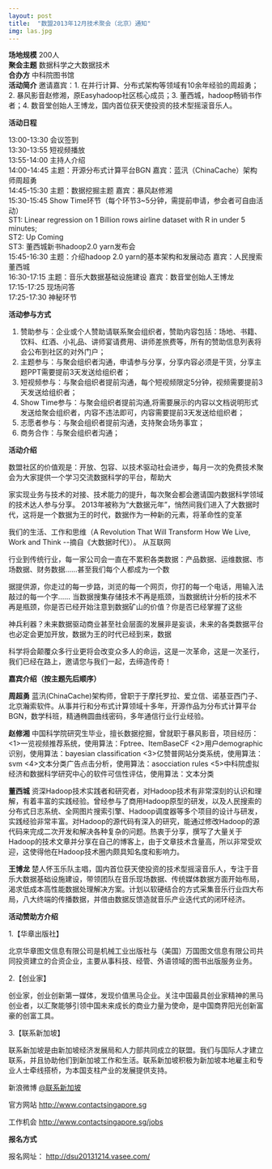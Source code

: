 ```yaml
---
layout: post
title:  "数盟2013年12月技术聚会（北京）通知"
img: las.jpg
---
```



**场地规模** 200人  
**聚会主题** 数据科学之大数据技术  
**合办方** 中科院图书馆  
**活动简介** 邀请嘉宾：1. 在并行计算、分布式架构等领域有10余年经验的周超勇；2. 暴风影音赵修湘，原Easyhadoop社区核心成员；3. 董西城，hadoop畅销书作者；4. 数音堂创始人王博龙，国内首位获天使投资的技术型摇滚音乐人。

<!-- more -->

**活动日程**

13:00-13:30   会议签到  
13:30-13:55   短视频播放  
13:55-14:00   主持人介绍  
14:00-14:45   主题：开源分布式计算平台BGN  嘉宾：蓝汛（ChinaCache）架构师周超勇  
14:45-15:30   主题：数据挖掘主题 嘉宾：暴风赵修湘  
15:30-15:45   Show Time环节（每个环节3~5分钟，需提前申请，参会者可自由活动）  
              ST1: Linear regression on 1 Billion rows airline dataset with R in under 5 minutes;  
              ST2: Up Coming  
              ST3: 董西城新书hadoop2.0 yarn发布会  
15:45-16:30   主题：介绍hadoop 2.0 yarn的基本架构和发展动态 嘉宾：人民搜索董西城  
16:30-17:15   主题：音乐大数据基础设施建设 嘉宾：数音堂创始人王博龙  
17:15-17:25   现场问答  
17:25-17:30   神秘环节  

**活动参与方式** 

1. 赞助参与：企业或个人赞助请联系聚会组织者，赞助内容包括：场地、书籍、饮料、红酒、小礼品、讲师宴请费用、讲师差旅费等，所有的赞助信息列表将会公布到社区的对外门户；
2. 主题参与：与聚会组织者沟通，申请参与分享，分享内容必须是干货，分享主题PPT需要提前3天发送给组织者；
3. 短视频参与：与聚会组织者提前沟通，每个短视频限定5分钟，视频需要提前3天发送给组织者；
4. Show Time参与：与聚会组织者提前沟通,将需要展示的内容以文档说明形式发送给聚会组织者，内容不违法即可，内容需要提前3天发送给组织者；
5. 志愿者参与：与聚会组织者提前沟通，支持聚会场务事宜；
6. 商务合作：与聚会组织者沟通；

**活动介绍**

数盟社区的价值观是：开放、包容、以技术驱动社会进步，每月一次的免费技术聚会为大家提供一个学习交流数据科学的平台，帮助大

家实现业务与技术的对接、技术能力的提升，每次聚会都会邀请国内数据科学领域的技术达人参与分享。
2013年被称为“大数据元年”，悄然间我们进入了大数据时代，这将是一个数据为王的时代，数据作为一种新的元素，将革命性的变革

我们的生活、工作和思维（A Revolution That Will Transform How We Live, Work and Think --摘自《大数据时代》）。 从互联网

行业到传统行业，每一家公司会一直在不累积各类数据：产品数据、运维数据、市场数据、财务数据……甚至我们每个人都成为一个数

据提供源，你走过的每一步路，浏览的每一个网页，你打的每一个电话，用输入法敲过的每一个字……
当数据搜集存储技术不再是瓶颈，当数据统计分析的技术不再是瓶颈，你是否已经开始注意到数据矿山的价值？你是否已经掌握了这些

神兵利器？未来数据驱动商业甚至社会层面的发展非是妄谈，未来的各类数据平台也必定会更加开放，数据为王的时代已经到来，数据

科学将会颠覆众多行业更将会改变众多人的命运，这是一次革命，这是一次圣行，我们已经在路上，邀请您与我们一起，去缔造传奇！  

**嘉宾介绍（按主题先后顺序）**

**周超勇**  蓝汛(ChinaCache)架构师，曾职于于摩托罗拉、爱立信、诺基亚西门子、北京瀚索软件。从事并行和分布式计算领域十多年，开源作品为分布式计算平台BGN，数学科班，精通椭圆曲线密码，多年通信行业行业经验。

**赵修湘** 中国科学院研究生毕业，擅长数据挖掘，曾就职于暴风影音，项目经历：<1>一览视频推荐系统，使用算法：Fptree、ItemBaseCF <2>用户demographic识别，使用算法：bayesian classification <3>亿赞普网站分类系统，使用算法：svm <4>文本分类广告点击分析，使用算法：asocciation rules <5>中科院虚拟经济和数据科学研究中心的软件可信性评估，使用算法：文本分类


**董西城** 资深Hadoop技术实践者和研究者，对Hadoop技术有非常深刻的认识和理解，有着丰富的实践经验。曾经参与了商用Hadoop原型的研发，以及人民搜索的分布式日志系统、全网图片搜索引擎、Hadoop调度器等多个项目的设计与研发，实践经验非常丰富。对Hadoop的源代码有深入的研究，能通过修改Hadoop的源代码来完成二次开发和解决各种复杂的问题。热衷于分享，撰写了大量关于Hadoop的技术文章并分享在自己的博客上，由于文章技术含量高，所以非常受欢迎，这使得他在Hadoop技术圈内颇具知名度和影响力。

**王博龙** 楚人怀玉乐队主唱，国内首位获天使投资的技术型摇滚音乐人，专注于音乐大数据基础设施建设，带领团队在音乐现场数据、传统媒体数据方面开始布局，渴求低成本高性能数据处理解决方案。计划以软硬结合的方式采集音乐行业四大布局，八大终端的传播数据，并借由数据反馈造就音乐产业迭代式的闭环经济。

**活动赞助方介绍**

1.【华章出版社】

  北京华章图文信息有限公司是机械工业出版社与（美国）万国图文信息有限公司共同投资建立的合资企业，主要从事科技、经管、外语领域的图书出版服务业务。

2.【创业家】

创业家，创业创新第一媒体，发现价值黑马企业。关注中国最具创业家精神的黑马创业者，以汇聚能够引领中国未来成长的商业力量为使命，是中国商界阳光创新富豪的创富工具。

3.【联系新加坡】

联系新加坡是由新加坡经济发展局和人力部共同成立的联盟。我们与国际人才建立联系，并且协助他们到新加坡工作和生活。联系新加坡积极为新加坡本地雇主和专业人士牵线搭桥，为本国支柱产业的发展提供支持。

新浪微博 [@联系新加坡](http://e.weibo.com/contactsingapore)

官方网站 <http://www.contactsingapore.sg>

工作机会 <http://www.contactsingapore.sg/jobs>

**报名方式**

报名网址： <http://dsu20131214.vasee.com/>